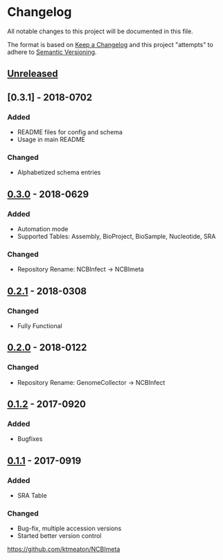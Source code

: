 # Changelog
All notable changes to this project will be documented in this file.

The format is based on [Keep a Changelog](http://keepachangelog.com/en/1.0.0/)
and this project "attempts" to adhere to [Semantic Versioning](http://semver.org/spec/v2.0.0.html).

## [Unreleased]

## [0.3.1] - 2018-0702
### Added  
- README files for config and schema
- Usage in main README

### Changed
- Alphabetized schema entries

## [0.3.0] - 2018-0629
### Added
- Automation mode
- Supported Tables: Assembly, BioProject, BioSample, Nucleotide, SRA

### Changed
- Repository Rename: NCBInfect -> NCBImeta

## [0.2.1] - 2018-0308

### Changed
- Fully Functional

## [0.2.0] - 2018-0122
### Changed
- Repository Rename: GenomeCollector -> NCBInfect

## [0.1.2] - 2017-0920
### Added
- Bugfixes

## [0.1.1] - 2017-0919
### Added
- SRA Table

### Changed
- Bug-fix, multiple accession versions
- Started better version control

https://github.com/ktmeaton/NCBImeta

[Unreleased]: https://github.com/ktmeaton/NCBImeta/compare/HEAD...v0.3.1
[0.3.0]:https://github.com/ktmeaton/NCBImeta/compare/v0.3.1...v0.3.0
[0.3.0]:https://github.com/ktmeaton/NCBImeta/compare/v0.3.0...v0.2.1
[0.2.1]:https://github.com/ktmeaton/NCBImeta/compare/v0.2.1...v0.2.0
[0.2.0]:https://github.com/ktmeaton/NCBImeta/compare/v0.2.0...v0.1.2
[0.1.2]: https://github.com/ktmeaton/NCBImeta/compare/v0.1.2...v0.1.1
[0.1.1]: https://github.com/ktmeaton/NCBImeta/compare/v0.1.1...1.1
